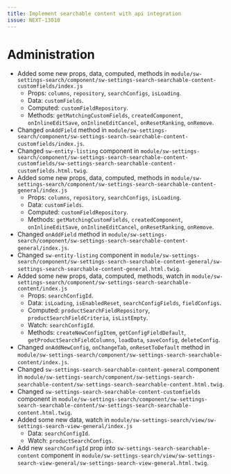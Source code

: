 ```yaml
---
title: Implement searchable content with api integration
issue: NEXT-13010
---
```

# Administration
* Added some new props, data, computed, methods in `module/sw-settings-search/component/sw-settings-search-searchable-content-customfields/index.js`
    * Props: `columns`, `repository`, `searchConfigs`, `isLoading`.
    * Data: `customFields`.
    * Computed: `customFieldRepository`.
    * Methods: `getMatchingCustomFields`, `createdComponent`, `onInlineEditSave`, `onInlineEditCancel`, `onResetRanking`, `onRemove`.
* Changed `onAddField` method in `module/sw-settings-search/component/sw-settings-search-searchable-content-customfields/index.js`.
* Changed `sw-entity-listing` component in `module/sw-settings-search/component/sw-settings-search-searchable-content-customfields/sw-settings-search-searchable-content-customfields.html.twig`.
* Added some new props, data, computed, methods in `module/sw-settings-search/component/sw-settings-search-searchable-content-general/index.js`
    * Props: `columns`, `repository`, `searchConfigs`, `isLoading`.
    * Data: `customFields`.
    * Computed: `customFieldRepository`.
    * Methods: `getMatchingCustomFields`, `createdComponent`, `onInlineEditSave`, `onInlineEditCancel`, `onResetRanking`, `onRemove`.
* Changed `onAddField` method in `module/sw-settings-search/component/sw-settings-search-searchable-content-general/index.js`.
* Changed `sw-entity-listing` component in `module/sw-settings-search/component/sw-settings-search-searchable-content-general/sw-settings-search-searchable-content-general.html.twig`.
* Added some new props, data, computed, methods, watch in `module/sw-settings-search/component/sw-settings-search-searchable-content/index.js`
    * Props: `searchConfigId`.
    * Data: `isLoading`, `isEnabledReset`, `searchConfigFields`, `fieldConfigs`.
    * Computed: `productSearchFieldRepository`, `productSearchFieldCriteria`, `isListEmpty`.
    * Watch: `searchConfigId`.
    * Methods: `createNewConfigItem`, `getConfigFieldDefault`, `getProductSearchFieldColumns`, `loadData`, `saveConfig`, `deleteConfig`.
* Changed `onAddNewConfig`, `onChangeTab`, `onResetToDefault` method in `module/sw-settings-search/component/sw-settings-search-searchable-content/index.js`.
* Changed `sw-settings-search-searchable-content-general` component in `module/sw-settings-search/component/sw-settings-search-searchable-content/sw-settings-search-searchable-content.html.twig`.
* Changed `sw-settings-search-searchable-content-customfields` component in `module/sw-settings-search/component/sw-settings-search-searchable-content/sw-settings-search-searchable-content.html.twig`.
* Added some new data, watch in `module/sw-settings-search/view/sw-settings-search-view-general/index.js`
    * Data: `searchConfigId`.
    * Watch: `productSearchConfigs`.
* Add new `searchConfigId` prop into `sw-settings-search-searchable-content` component in `module/sw-settings-search/view/sw-settings-search-view-general/sw-settings-search-view-general.html.twig`.
